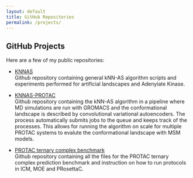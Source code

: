 ```yaml
---
layout: default
title: GitHub Repositories
permalink: /projects/
---
```


## GitHub Projects

Here are a few of my public repositories:

- [KNNAS](https://github.com/erovers/kNN-AS)  
  Github repository containing general kNN-AS algorithm scripts and experiments performed for artificial landscapes and Adenylate Kinase.

- [KNNAS-PROTAC](https://github.com/erovers/knnsampling)  
  Github repository containing the kNN-AS algorithm in a pipeline where MD simulations are run with GROMACS and the conformational landscape is described by convolutional variational autoencoders. The process automatically submits jobs to the queue and keeps track of the processes. This allows for running the algorithm on scale for multiple PROTAC systems to evalute the conformational landscape with MSM models.

- [PROTAC ternary complex benchmark](https://github.com/erovers/PROTAC_ternary_complex_benchmark)  
  Github repository containing all the files for the PROTAC ternary complex prediction benchmark and instruction on how to run protocols in ICM, MOE and PRosettaC.
